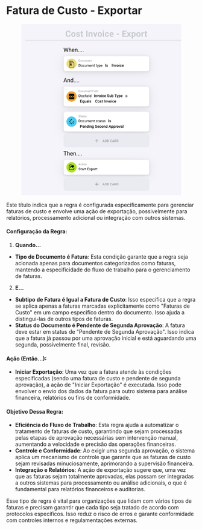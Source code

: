 # Fatura de Custo - Exportar

<figure><img src="../../../.gitbook/assets/Bildschirmfoto 2024-05-03 um 14.53.28.png" alt=""><figcaption></figcaption></figure>

Este título indica que a regra é configurada especificamente para gerenciar faturas de custo e envolve uma ação de exportação, possivelmente para relatórios, processamento adicional ou integração com outros sistemas.

#### Configuração da Regra:

1. **Quando…**
* **Tipo de Documento é Fatura**: Esta condição garante que a regra seja acionada apenas para documentos categorizados como faturas, mantendo a especificidade do fluxo de trabalho para o gerenciamento de faturas.
2. **E…**
* **Subtipo de Fatura é Igual a Fatura de Custo**: Isso especifica que a regra se aplica apenas a faturas marcadas explicitamente como "Faturas de Custo" em um campo específico dentro do documento. Isso ajuda a distingui-las de outros tipos de faturas.
* **Status do Documento é Pendente de Segunda Aprovação**: A fatura deve estar em status de "Pendente de Segunda Aprovação". Isso indica que a fatura já passou por uma aprovação inicial e está aguardando uma segunda, possivelmente final, revisão.

#### Ação (Então…):

* **Iniciar Exportação**: Uma vez que a fatura atende às condições especificadas (sendo uma fatura de custo e pendente de segunda aprovação), a ação de "Iniciar Exportação" é executada. Isso pode envolver o envio dos dados da fatura para outro sistema para análise financeira, relatórios ou fins de conformidade.

#### Objetivo Dessa Regra:

* **Eficiência do Fluxo de Trabalho**: Esta regra ajuda a automatizar o tratamento de faturas de custo, garantindo que sejam processadas pelas etapas de aprovação necessárias sem intervenção manual, aumentando a velocidade e precisão das operações financeiras.
* **Controle e Conformidade**: Ao exigir uma segunda aprovação, o sistema aplica um mecanismo de controle que garante que as faturas de custo sejam revisadas minuciosamente, aprimorando a supervisão financeira.
* **Integração e Relatórios**: A ação de exportação sugere que, uma vez que as faturas sejam totalmente aprovadas, elas possam ser integradas a outros sistemas para processamento ou análise adicionais, o que é fundamental para relatórios financeiros e auditorias.

Esse tipo de regra é vital para organizações que lidam com vários tipos de faturas e precisam garantir que cada tipo seja tratado de acordo com protocolos específicos. Isso reduz o risco de erros e garante conformidade com controles internos e regulamentações externas.
